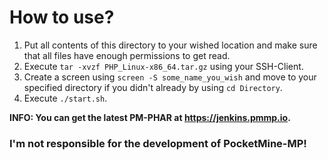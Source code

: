 # How to use?

1. Put all contents of this directory to your wished location and make sure that all files have enough permissions to get read.
2. Execute `tar -xvzf PHP_Linux-x86_64.tar.gz` using your SSH-Client.
3. Create a screen using `screen -S some_name_you_wish` and move to your specified directory if you didn't already by using `cd Directory`.
4. Execute `./start.sh`.

**INFO: You can get the latest PM-PHAR at https://jenkins.pmmp.io.**

### I'm not responsible for the development of PocketMine-MP!
